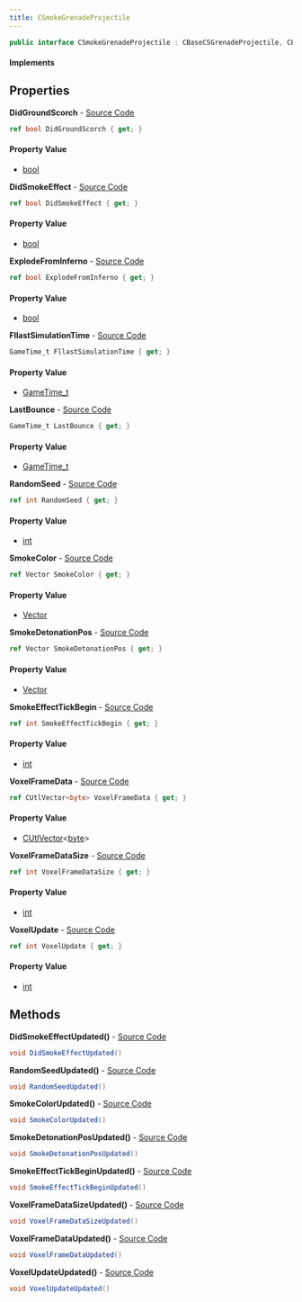 ```yaml
---
title: CSmokeGrenadeProjectile
---
```


```csharp
public interface CSmokeGrenadeProjectile : CBaseCSGrenadeProjectile, CBaseGrenade, CBaseFlex, CBaseAnimGraph, CBaseModelEntity, CBaseEntity, CEntityInstance, ISchemaClass<CEntityInstance>, ISchemaClass<CBaseEntity>, ISchemaClass<CBaseModelEntity>, ISchemaClass<CBaseAnimGraph>, ISchemaClass<CBaseFlex>, ISchemaClass<CBaseGrenade>, ISchemaClass<CBaseCSGrenadeProjectile>, ISchemaClass<CSmokeGrenadeProjectile>, ISchemaField, ISchemaClass, INativeHandle
```

#### Implements

## Properties

**DidGroundScorch** - [Source Code](https://github.com/swiftly-solution/swiftlys2/blob/master/managed/src/SwiftlyS2.Generated/Schemas/Interfaces/CSmokeGrenadeProjectile.cs#L38)

```csharp
ref bool DidGroundScorch { get; }
```

#### Property Value

- [bool](https://learn.microsoft.com/dotnet/api/system.boolean)

**DidSmokeEffect** - [Source Code](https://github.com/swiftly-solution/swiftlys2/blob/master/managed/src/SwiftlyS2.Generated/Schemas/Interfaces/CSmokeGrenadeProjectile.cs#L18)

```csharp
ref bool DidSmokeEffect { get; }
```

#### Property Value

- [bool](https://learn.microsoft.com/dotnet/api/system.boolean)

**ExplodeFromInferno** - [Source Code](https://github.com/swiftly-solution/swiftlys2/blob/master/managed/src/SwiftlyS2.Generated/Schemas/Interfaces/CSmokeGrenadeProjectile.cs#L36)

```csharp
ref bool ExplodeFromInferno { get; }
```

#### Property Value

- [bool](https://learn.microsoft.com/dotnet/api/system.boolean)

**FllastSimulationTime** - [Source Code](https://github.com/swiftly-solution/swiftlys2/blob/master/managed/src/SwiftlyS2.Generated/Schemas/Interfaces/CSmokeGrenadeProjectile.cs#L34)

```csharp
GameTime_t FllastSimulationTime { get; }
```

#### Property Value

- [GameTime_t](/docs/api/shared/schemadefinitions/gametime_t)

**LastBounce** - [Source Code](https://github.com/swiftly-solution/swiftlys2/blob/master/managed/src/SwiftlyS2.Generated/Schemas/Interfaces/CSmokeGrenadeProjectile.cs#L32)

```csharp
GameTime_t LastBounce { get; }
```

#### Property Value

- [GameTime_t](/docs/api/shared/schemadefinitions/gametime_t)

**RandomSeed** - [Source Code](https://github.com/swiftly-solution/swiftlys2/blob/master/managed/src/SwiftlyS2.Generated/Schemas/Interfaces/CSmokeGrenadeProjectile.cs#L20)

```csharp
ref int RandomSeed { get; }
```

#### Property Value

- [int](https://learn.microsoft.com/dotnet/api/system.int32)

**SmokeColor** - [Source Code](https://github.com/swiftly-solution/swiftlys2/blob/master/managed/src/SwiftlyS2.Generated/Schemas/Interfaces/CSmokeGrenadeProjectile.cs#L22)

```csharp
ref Vector SmokeColor { get; }
```

#### Property Value

- [Vector](/docs/api/shared/natives/vector)

**SmokeDetonationPos** - [Source Code](https://github.com/swiftly-solution/swiftlys2/blob/master/managed/src/SwiftlyS2.Generated/Schemas/Interfaces/CSmokeGrenadeProjectile.cs#L24)

```csharp
ref Vector SmokeDetonationPos { get; }
```

#### Property Value

- [Vector](/docs/api/shared/natives/vector)

**SmokeEffectTickBegin** - [Source Code](https://github.com/swiftly-solution/swiftlys2/blob/master/managed/src/SwiftlyS2.Generated/Schemas/Interfaces/CSmokeGrenadeProjectile.cs#L16)

```csharp
ref int SmokeEffectTickBegin { get; }
```

#### Property Value

- [int](https://learn.microsoft.com/dotnet/api/system.int32)

**VoxelFrameData** - [Source Code](https://github.com/swiftly-solution/swiftlys2/blob/master/managed/src/SwiftlyS2.Generated/Schemas/Interfaces/CSmokeGrenadeProjectile.cs#L26)

```csharp
ref CUtlVector<byte> VoxelFrameData { get; }
```

#### Property Value

- [CUtlVector](/docs/api/shared/natives/cutlvector-1)<[byte](https://learn.microsoft.com/dotnet/api/system.byte)>

**VoxelFrameDataSize** - [Source Code](https://github.com/swiftly-solution/swiftlys2/blob/master/managed/src/SwiftlyS2.Generated/Schemas/Interfaces/CSmokeGrenadeProjectile.cs#L28)

```csharp
ref int VoxelFrameDataSize { get; }
```

#### Property Value

- [int](https://learn.microsoft.com/dotnet/api/system.int32)

**VoxelUpdate** - [Source Code](https://github.com/swiftly-solution/swiftlys2/blob/master/managed/src/SwiftlyS2.Generated/Schemas/Interfaces/CSmokeGrenadeProjectile.cs#L30)

```csharp
ref int VoxelUpdate { get; }
```

#### Property Value

- [int](https://learn.microsoft.com/dotnet/api/system.int32)

## Methods

**DidSmokeEffectUpdated()** - [Source Code](https://github.com/swiftly-solution/swiftlys2/blob/master/managed/src/SwiftlyS2.Generated/Schemas/Interfaces/CSmokeGrenadeProjectile.cs#L41)

```csharp
void DidSmokeEffectUpdated()
```

**RandomSeedUpdated()** - [Source Code](https://github.com/swiftly-solution/swiftlys2/blob/master/managed/src/SwiftlyS2.Generated/Schemas/Interfaces/CSmokeGrenadeProjectile.cs#L42)

```csharp
void RandomSeedUpdated()
```

**SmokeColorUpdated()** - [Source Code](https://github.com/swiftly-solution/swiftlys2/blob/master/managed/src/SwiftlyS2.Generated/Schemas/Interfaces/CSmokeGrenadeProjectile.cs#L43)

```csharp
void SmokeColorUpdated()
```

**SmokeDetonationPosUpdated()** - [Source Code](https://github.com/swiftly-solution/swiftlys2/blob/master/managed/src/SwiftlyS2.Generated/Schemas/Interfaces/CSmokeGrenadeProjectile.cs#L44)

```csharp
void SmokeDetonationPosUpdated()
```

**SmokeEffectTickBeginUpdated()** - [Source Code](https://github.com/swiftly-solution/swiftlys2/blob/master/managed/src/SwiftlyS2.Generated/Schemas/Interfaces/CSmokeGrenadeProjectile.cs#L40)

```csharp
void SmokeEffectTickBeginUpdated()
```

**VoxelFrameDataSizeUpdated()** - [Source Code](https://github.com/swiftly-solution/swiftlys2/blob/master/managed/src/SwiftlyS2.Generated/Schemas/Interfaces/CSmokeGrenadeProjectile.cs#L46)

```csharp
void VoxelFrameDataSizeUpdated()
```

**VoxelFrameDataUpdated()** - [Source Code](https://github.com/swiftly-solution/swiftlys2/blob/master/managed/src/SwiftlyS2.Generated/Schemas/Interfaces/CSmokeGrenadeProjectile.cs#L45)

```csharp
void VoxelFrameDataUpdated()
```

**VoxelUpdateUpdated()** - [Source Code](https://github.com/swiftly-solution/swiftlys2/blob/master/managed/src/SwiftlyS2.Generated/Schemas/Interfaces/CSmokeGrenadeProjectile.cs#L47)

```csharp
void VoxelUpdateUpdated()
```

